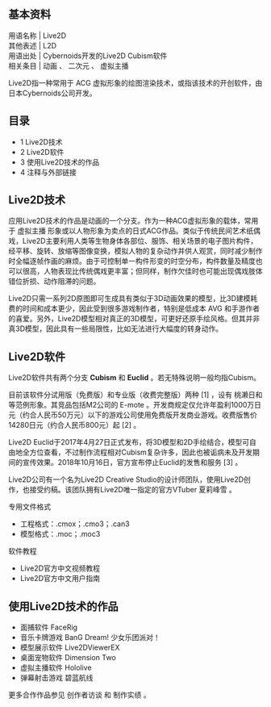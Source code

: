 **基本资料**  
---  
用语名称  |  Live2D   
其他表述  |  L2D   
用语出处  |  Cybernoids开发的Live2D Cubism软件   
相关条目  |  动画  、  二次元  、  虚拟主播   
  
Live2D指一种常用于  ACG  虚拟形象的绘图渲染技术，或指该技术的开创软件，由日本Cybernoids公司开发。

##  目录

  * 1  Live2D技术 
  * 2  Live2D软件 
  * 3  使用Live2D技术的作品 
  * 4  注释与外部链接 

##  Live2D技术

应用Live2D技术的作品是动画的一个分支。作为一种ACG虚拟形象的载体，常用于  虚拟主播
形象或以人物形象为卖点的日式ACG作品。类似于传统民间艺术纸偶戏，Live2D主要利用人类等生物身体各部位、服饰、相关场景的电子图片构件，经平移、旋转、放缩等图像变换，模拟人物的复杂动作并供人观赏，同时减少制作时全幅逐帧作画的麻烦。由于可控制单一构件形变的时空分布，构件数量及精度也可以很高，人物表现比传统偶戏更丰富；但同样，制作欠佳时也可能出现偶戏肢体错位折损、动作阻滞的问题。

Live2D只需一系列2D原图即可生成具有类似于3D动画效果的模型，比3D建模耗费的时间和成本更少，因此受到很多游戏制作者，特别是低成本  AVG
和手游作者的喜爱。另外，Live2D模型相对真正的3D模型，可更好还原手绘风格。但其并非真3D模型，因此具有一些局限性，比如无法进行大幅度的转身动作。

##  Live2D软件

Live2D软件共有两个分支 **Cubism** 和 **Euclid** 。若无特殊说明一般均指Cubism。

目前该软件分试用版（免费版）和专业版（收费完整版）两种  [1]  ，设有  桃濑日和  等范例形象。其竞品包括M2公司的  E-mote
。开发商规定仅允许年盈利1000万日元（约合人民币50万元）以下的游戏公司使用免费版开发商业游戏。收费版售价14280日元（约合人民币800元）起  [2]
。

Live2D
Euclid于2017年4月27日正式发布，将3D模型和2D手绘结合，模型可自由地全方位查看，不过制作流程相对Cubism复杂许多，因此也被诟病未及开发期间的宣传效果。2018年10月16日，官方宣布停止Euclid的发售和服务
[3]  。

Live2D公司有一个名为Live2D Creative
Studio的设计师团队，使用Live2D创作，也接受约稿。该团队拥有Live2D唯一指定的官方VTuber  夏莉峰雪  。

专用文件格式

  * 工程格式：.cmox；.cmo3；.can3 
  * 模型格式：.moc；.moc3 

软件教程

  * Live2D官方中文视频教程 
  * Live2D官方中文用户指南 

##  使用Live2D技术的作品

  * 面捕软件  FaceRig 
  * 音乐卡牌游戏  BanG Dream! 少女乐团派对！ 
  * 模型展示软件  Live2DViewerEX 
  * 桌面宠物软件  Dimension Two 
  * 虚拟主播软件  Hololive 
  * 弹幕射击游戏  碧蓝航线 

更多合作作品参见  创作者访谈  和  制作实绩  。